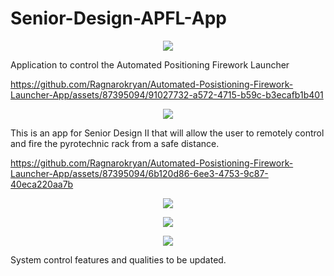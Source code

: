 # Senior-Design-APFL-App
<p align="center">
  <img src="https://github.com/Ragnarokryan/Automated-Posistioning-Firework-Launcher-App/assets/87395094/ec3bd6fa-0d9b-4be3-9c35-4aed7ad22d1b" />
</p>

Application to control the Automated Positioning Firework Launcher


https://github.com/Ragnarokryan/Automated-Posistioning-Firework-Launcher-App/assets/87395094/91027732-a572-4715-b59c-b3ecafb1b401


<p align="center">
  <img src="https://github.com/Ragnarokryan/Automated-Posistioning-Firework-Launcher-App/assets/87395094/a0fd8fd9-a98e-4a92-9061-cdcb647495b0" />
</p>

This is an app for Senior Design II that will allow the user to remotely control and fire 
the pyrotechnic rack from a safe distance.


https://github.com/Ragnarokryan/Automated-Posistioning-Firework-Launcher-App/assets/87395094/6b120d86-6ee3-4753-9c87-40eca220aa7b


<p align="center">
  <img src="https://github.com/Ragnarokryan/Automated-Posistioning-Firework-Launcher-App/assets/87395094/cf67a3be-4f0b-46cc-a9df-882b0b6d8c96" />
</p>

<p align="center">
  <img src="https://github.com/Ragnarokryan/Automated-Posistioning-Firework-Launcher-App/assets/87395094/16bcdf96-cbf9-4e3d-b2b5-8fdd23a26ea6" />
</p>

<p align="center">
  <img src="https://github.com/Ragnarokryan/Automated-Posistioning-Firework-Launcher-App/assets/87395094/c1e9e4e3-1c6f-46db-827f-7d7d2fc3f08c" />
</p>

System control features and qualities to be updated.
